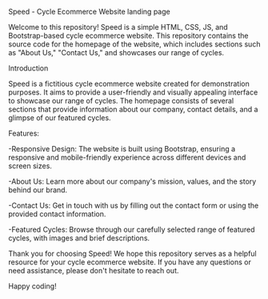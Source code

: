 Speed - Cycle Ecommerce Website landing page


Welcome to this repository! Speed is a simple HTML, CSS, JS, and Bootstrap-based cycle ecommerce website. This repository contains the source code for the homepage of the website, which includes sections such as "About Us," "Contact Us," and showcases our range of cycles.

Introduction

Speed is a fictitious cycle ecommerce website created for demonstration purposes. It aims to provide a user-friendly and visually appealing interface to showcase our range of cycles. The homepage consists of several sections that provide information about our company, contact details, and a glimpse of our featured cycles.

Features:

-Responsive Design: The website is built using Bootstrap, ensuring a responsive and mobile-friendly experience across different devices and screen sizes.

-About Us: Learn more about our company's mission, values, and the story behind our brand.

-Contact Us: Get in touch with us by filling out the contact form or using the provided contact information.

-Featured Cycles: Browse through our carefully selected range of featured cycles, with images and brief descriptions.

Thank you for choosing Speed! We hope this repository serves as a helpful resource for your cycle ecommerce website. If you have any questions or need assistance, please don't hesitate to reach out.

Happy coding!
